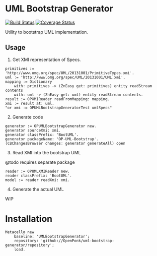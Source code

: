# UML Bootstrap Generator
[![Build Status](https://travis-ci.org/OpenPonk/uml-bootstrap-generator.svg?branch=master)](https://travis-ci.org/OpenPonk/uml-bootstrap-generator) [![Coverage Status](https://coveralls.io/repos/github/OpenPonk/uml-bootstrap-generator/badge.svg?branch=master)](https://coveralls.io/github/OpenPonk/uml-bootstrap-generator?branch=master)

Utility to bootstrap UML implementation.

## Usage

1. Get XMI representation of Specs.

```smalltalk
primitives := 'http://www.omg.org/spec/UML/20131001/PrimitiveTypes.xmi'.
uml := 'http://www.omg.org/spec/UML/20131001/UML.xmi'.
mapping := Dictionary
	with: primitives -> (ZnEasy get: primitives) entity readStream contents
	with: uml -> (ZnEasy get: uml) entity readStream contents.
result := OPXMIReader readFromMapping: mapping.
xmi := result at: uml.
"or xmi := OPUMLBootstrapGeneratorTest umlSpecs"
```

2. Generate code

```smalltalk
generator := OPUMLBootstrapGenerator new.
generator sourceXmi: xmi.
generator classPrefix: 'BootUML'.
generator packageName: 'OP-UML-Bootstrap'.
(CBChangesBrowser changes: generator generateAll) open
```

3. Read XMI into the bootstrap UML

@todo requires separate package

```smalltalk
reader := OPUMLXMIReader new.
reader classPrefix: 'BootUML'.
model := reader readXmi: xmi.
```

4. Generate the actual UML

WIP

# Installation
 
```smalltalk
Metacello new
	baseline: 'UMLBootstrapGenerator';
	repository: 'github://OpenPonk/uml-bootstrap-generator/repository';
	load.
```

